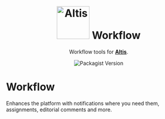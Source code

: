 <h1 align="center"><img src="https://make.hmn.md/altis/Altis-logo.svg" width="89" alt="Altis" /> Workflow</h1>

<p align="center">Workflow tools for <strong><a href="https://altis-dxp.com/">Altis</a></strong>.</p>

<p align="center"><img alt="Packagist Version" src="https://img.shields.io/packagist/v/altis/workflow.svg"></p>

# Workflow

Enhances the platform with notifications where you need them, assignments, editorial comments and more.
